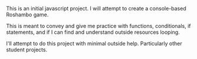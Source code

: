This is an initial javascript project. I will attempt to create a console-based Roshambo game.

This is meant to convey and give me practice with functions, conditionals, if statements, and
	if I can find and understand outside resources looping.

I'll attempt to do this project with minimal outside help. Particularly other student projects.

